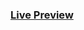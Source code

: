 ### [Live Preview](https://geraldotech.github.io/DevMap/JavaScript/setTimeout_setInterval/setTimeUsers/)
